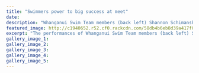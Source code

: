 ```yaml
---
title: "Swimmers power to big success at meet"
date: 
description: "Whanganui Swim Team members (back left) Shannon Schimanski & WHS students Sarya Lower, Naimh Hogan & Alex Forlong at the national age group champs.."
featured_image: http://c1940652.r52.cf0.rackcdn.com/58db4b6eb8d39a417f000202/national-age-group-champs-March-2017.jpg
excerpt: "The performances of Whanganui Swim Team members (back left) Shannon Schimanski, Sarya Lower, Naimh Hogan and Alex Forlong at the national age group champs were nothing short of outstanding."
gallery_image_1: 
gallery_image_2: 
gallery_image_3: 
gallery_image_4: 
gallery_image_5: 
---
```

